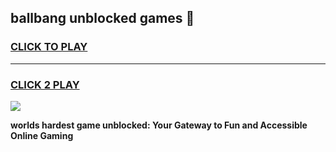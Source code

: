 
## ballbang unblocked games 👋
<h3>
<a href="https://premium.freeplayer.one?title=ballbang_unblocked_games&ref=13F">CLICK TO PLAY</a></h3>
<hr>

<h3>
<a href="https://premium.freeplayer.one?title=ballbang_unblocked_games&ref=13F">CLICK 2 PLAY</a>
  
</h3>

<a href="https://premium.freeplayer.one?title=ballbang_unblocked_games&ref=12F/"><img src="https://clearcache.store/games.png"></a>


**worlds hardest game unblocked: Your Gateway to Fun and Accessible Online Gaming**

